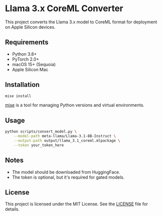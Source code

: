 # Llama 3.x CoreML Converter

This project converts the Llama 3.x model to CoreML format for deployment on Apple Silicon devices.


## Requirements

- Python 3.8+
- PyTorch 2.0+
- macOS 15+ (Sequoia)
- Apple Silicon Mac 

## Installation

```bash
mise install
```

[mise](https://github.com/jdx/mise) is a tool for managing Python versions and virtual environments.

## Usage

```bash
python scripts/convert_model.py \
    --model-path meta-llama/Llama-3.1-8B-Instruct \
    --output-path output/llama_3.1_coreml.mlpackage \
    --token your_token_here
```

## Notes

- The model should be downloaded from HuggingFace.
- The token is optional, but it's required for gated models.

## License

This project is licensed under the MIT License. See the [LICENSE](LICENSE) file for details.
